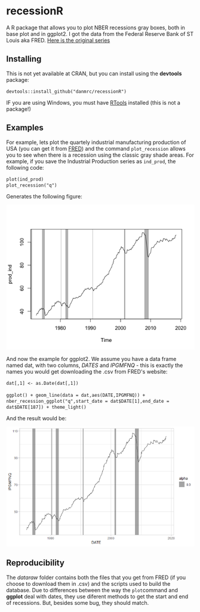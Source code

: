 # recessionR
A R package that allows you to plot NBER recessions gray boxes, both in base plot and in ggplot2. I got the data from the Federal Reserve Bank of ST Louis aka FRED. [Here is the original series](https://fred.stlouisfed.org/series/USREC)

## Installing

This is not yet available at CRAN, but you can install using the **devtools** package:

```
devtools::install_github("danmrc/recessionR")
```

IF you are using Windows, you must have [RTools](https://cran.r-project.org/) installed (this is not a package!)

## Examples

For example, lets plot the quartely industrial manufacturing production of USA (you can get it from [FRED](https://fred.stlouisfed.org/series/IPGMFNQ)) and the command `plot_recession` allows you to see when there is a recession using the classic gray shade areas. For example, if you save the Industrial Production series as `ind_prod`, the following code:

```
plot(ind_prod)
plot_recession("q")

```

Generates the following figure:

![](example.png)

And now the example for ggplot2. We assume you have a data frame named dat, with two columns, _DATES_ and _IPGMFNQ_ - this is exactly the names you would get downloading the .csv from FRED's website:

```
dat[,1] <- as.Date(dat[,1])

ggplot() + geom_line(data = dat,aes(DATE,IPGMFNQ)) + nber_recession_ggplot("q",start_date = dat$DATE[1],end_date = dat$DATE[187]) + theme_light()
```

And the result would be:

![](ggplot_nber.png)

## Reproducibility

The _dataraw_ folder contains both the files that you get from FRED (if you choose to download them in .csv) and the scripts used to build the database. Due to differences between the way the `plot`command and **ggplot** deal with dates, they use diferent methods to get the start and end of recessions. But, besides some bug, they should match. 
